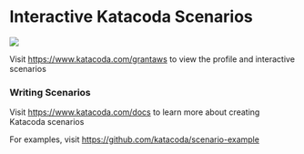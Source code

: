# Interactive Katacoda Scenarios

[![](http://shields.katacoda.com/katacoda/grantaws/count.svg)](https://www.katacoda.com/grantaws "Get your profile on Katacoda.com")

Visit https://www.katacoda.com/grantaws to view the profile and interactive scenarios

### Writing Scenarios
Visit https://www.katacoda.com/docs to learn more about creating Katacoda scenarios

For examples, visit https://github.com/katacoda/scenario-example
